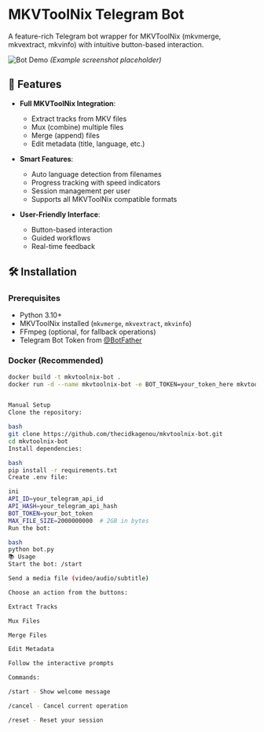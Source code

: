 # MKVToolNix Telegram Bot

A feature-rich Telegram bot wrapper for MKVToolNix (mkvmerge, mkvextract, mkvinfo) with intuitive button-based interaction.

![Bot Demo](https://i.imgur.com/JQ7Z8lG.png) *(Example screenshot placeholder)*

## 🌟 Features

- **Full MKVToolNix Integration**:
  - Extract tracks from MKV files
  - Mux (combine) multiple files
  - Merge (append) files
  - Edit metadata (title, language, etc.)
  
- **Smart Features**:
  - Auto language detection from filenames
  - Progress tracking with speed indicators
  - Session management per user
  - Supports all MKVToolNix compatible formats

- **User-Friendly Interface**:
  - Button-based interaction
  - Guided workflows
  - Real-time feedback

## 🛠️ Installation

### Prerequisites
- Python 3.10+
- MKVToolNix installed (`mkvmerge`, `mkvextract`, `mkvinfo`)
- FFmpeg (optional, for fallback operations)
- Telegram Bot Token from [@BotFather](https://t.me/BotFather)

### Docker (Recommended)
```bash
docker build -t mkvtoolnix-bot .
docker run -d --name mkvtoolnix-bot -e BOT_TOKEN=your_token_here mkvtoolnix-bot


Manual Setup
Clone the repository:

bash
git clone https://github.com/thecidkagenou/mkvtoolnix-bot.git
cd mkvtoolnix-bot
Install dependencies:

bash
pip install -r requirements.txt
Create .env file:

ini
API_ID=your_telegram_api_id
API_HASH=your_telegram_api_hash
BOT_TOKEN=your_bot_token
MAX_FILE_SIZE=2000000000  # 2GB in bytes
Run the bot:

bash
python bot.py
📚 Usage
Start the bot: /start

Send a media file (video/audio/subtitle)

Choose an action from the buttons:

Extract Tracks

Mux Files

Merge Files

Edit Metadata

Follow the interactive prompts

Commands:

/start - Show welcome message

/cancel - Cancel current operation

/reset - Reset your session
